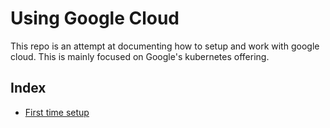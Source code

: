 # Using Google Cloud

This repo is an attempt at documenting how to setup and work with google cloud. This is mainly focused on Google's kubernetes offering.

## Index

- [First time setup](FIRST_TIME_SETUP.MD)
